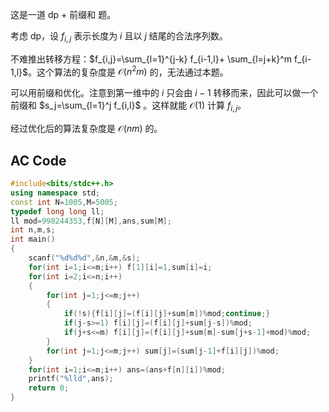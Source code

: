 这是一道 dp $+$ 前缀和 题。

考虑 dp，设 $f_{i,j}$ 表示长度为 $i$ 且以 $j$ 结尾的合法序列数。

不难推出转移方程：$f_{i,j}=\sum_{l=1}^{j-k} f_{i-1,l}+ \sum_{l=j+k}^m f_{i-1,l}$。这个算法的复杂度是 $\mathcal O(n^2m)$ 的，无法通过本题。

可以用前缀和优化。注意到第一维中的 $i$ 只会由 $i-1$ 转移而来，因此可以做一个前缀和 $s_j=\sum_{l=1}^j f_{i,l}$ 。这样就能 $\mathcal{O}(1)$ 计算 $f_{i,j}$。

经过优化后的算法复杂度是 $\mathcal{O}(nm)$ 的。

## AC Code

```cpp
#include<bits/stdc++.h>
using namespace std;
const int N=1005,M=5005;
typedef long long ll;
ll mod=998244353,f[N][M],ans,sum[M];
int n,m,s;
int main()
{
	scanf("%d%d%d",&n,&m,&s);
	for(int i=1;i<=m;i++) f[1][i]=1,sum[i]=i;
	for(int i=2;i<=n;i++)
	{
		for(int j=1;j<=m;j++)
		{
			if(!s){f[i][j]=(f[i][j]+sum[m])%mod;continue;}
			if(j-s>=1) f[i][j]=(f[i][j]+sum[j-s])%mod;
			if(j+s<=m) f[i][j]=(f[i][j]+sum[m]-sum[j+s-1]+mod)%mod;
		}
		for(int j=1;j<=m;j++) sum[j]=(sum[j-1]+f[i][j])%mod;
	}
	for(int i=1;i<=m;i++) ans=(ans+f[n][i])%mod;
    printf("%lld",ans);
	return 0;
}
```